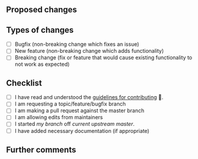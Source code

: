 ## Proposed changes
<!---
Describe the big picture of your changes here to communicate to the maintainers why we should accept this pull request. If it fixes a bug or resolves a feature request, please be sure to link to that issue.
--->

## Types of changes
<!---
What types of changes does your code introduce to Contor?
Put an `x` in the boxes that apply
--->
- [ ] Bugfix (non-breaking change which fixes an issue)
- [ ] New feature (non-breaking change which adds functionality)
- [ ] Breaking change (fix or feature that would cause existing functionality to not work as expected)

## Checklist
<!---
Put an `x` in the boxes that apply. You can also fill these out after creating the PR. If you're unsure about any of them, don't hesitate to ask. We're here to help! This is simply a reminder of what we are going to look for before merging your code.

* Make sure you are requesting to pull a topic/feature/bugfix branch (right side).
* Make sure you are making a pull request against the master branch (left side). Don't request your master!
* Check the box to allow edits from maintainers.
* Make sure you started your topic/feature/bugfix branch off our current upstream master branch to avoid merge conflicts
--->
- [ ] I have read and understood the [guidelines for contributing](CONTRIBUTING.md) 🚨.
- [ ] I am requesting a topic/feature/bugfix branch
- [ ] I am making a pull request against the master branch
- [ ] I am allowing edits from maintainers
- [ ] I started *my branch* off *current upstream master*.
- [ ] I have added necessary documentation (if appropriate)

## Further comments
<!---
If this is a relatively large or complex change, kick off the discussion by giving some context, explaining why you chose the solution you did and what alternatives you considered, etc...
--->
